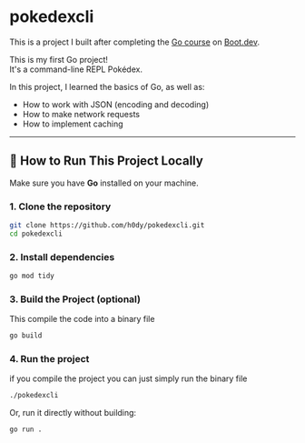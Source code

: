 # pokedexcli

This is a project I built after completing the [Go course](https://www.boot.dev/courses/learn-golang) on [Boot.dev](https://www.boot.dev/u/hody).

This is my first Go project!  
It's a command-line REPL Pokédex.

In this project, I learned the basics of Go, as well as:

-   How to work with JSON (encoding and decoding)
-   How to make network requests
-   How to implement caching

---

## 🚀 How to Run This Project Locally

Make sure you have **Go** installed on your machine.

### 1. Clone the repository

```bash
git clone https://github.com/h0dy/pokedexcli.git
cd pokedexcli
```

### 2. Install dependencies

```bash
go mod tidy
```

### 3. Build the Project (optional)

This compile the code into a binary file

```bash
go build
```

### 4. Run the project

if you compile the project you can just simply run the binary file

```bash
./pokedexcli
```

Or, run it directly without building:

```bash
go run .
```
